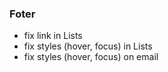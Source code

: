 ### Foter

- fix link in Lists
- fix styles (hover, focus) in Lists
- fix styles (hover, focus) on email